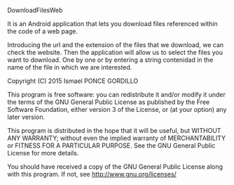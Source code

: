DownloadFilesWeb

It is an Android application that lets you download files referenced within the code of a web page.

Introducing the url and the extension of the files that we download, we can check the website.
Then the application will allow us to select the files you want to download.
One by one or by entering a string contenidad in the name of the file in which we are interested.

Copyright (C) 2015 Ismael PONCE GORDILLO

This program is free software: you can redistribute it and/or modify
it under the terms of the GNU General Public License as published by
the Free Software Foundation, either version 3 of the License, or
(at your option) any later version.

This program is distributed in the hope that it will be useful,
but WITHOUT ANY WARRANTY; without even the implied warranty of
MERCHANTABILITY or FITNESS FOR A PARTICULAR PURPOSE.  See the
GNU General Public License for more details.

You should have received a copy of the GNU General Public License
along with this program.  If not, see <http://www.gnu.org/licenses/>